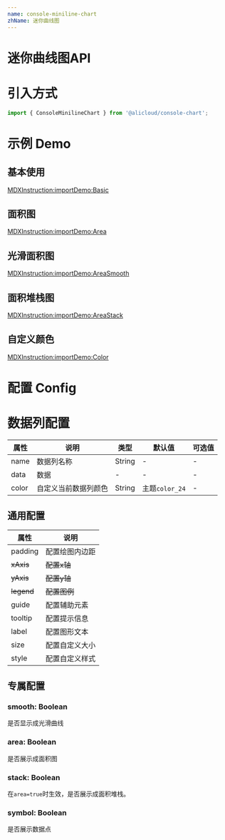```yaml
---
name: console-miniline-chart
zhName: 迷你曲线图
---
```


# 迷你曲线图API

# 引入方式

```javascript
import { ConsoleMinilineChart } from '@alicloud/console-chart';
```

# 示例 Demo

## 基本使用

[MDXInstruction:importDemo:Basic](./demo/Basic.tsx)

## 面积图

[MDXInstruction:importDemo:Area](./demo/Area.tsx)

## 光滑面积图

[MDXInstruction:importDemo:AreaSmooth](./demo/AreaSmooth.tsx)

## 面积堆栈图

[MDXInstruction:importDemo:AreaStack](./demo/AreaStack.tsx)

## 自定义颜色

[MDXInstruction:importDemo:Color](./demo/Color.tsx)

# 配置 Config

# 数据列配置

| 属性 | 说明 | 类型 | 默认值 | 可选值 |
| --- | --- | --- | --- | --- |
| name | 数据列名称 | String | - | - |
| data | 数据 | - | - | - |
| color | 自定义当前数据列颜色 | String | 主题`color_24` | - |

## 通用配置

| 属性 | 说明 |
| --- | --- |
| padding | 配置绘图内边距 |
| ~~xAxis~~ | ~~配置x轴~~ |
| ~~yAxis~~ | ~~配置y轴~~ |
| ~~legend~~ | ~~配置图例~~ |
| guide | 配置辅助元素 |
| tooltip | 配置提示信息 |
| label | 配置图形文本 |
| size | 配置自定义大小 |
| style | 配置自定义样式 |

## 专属配置

### smooth: Boolean
是否显示成光滑曲线

### area: Boolean
是否展示成面积图

### stack: Boolean
在`area=true`时生效，是否展示成面积堆栈。

### symbol: Boolean
是否展示数据点

